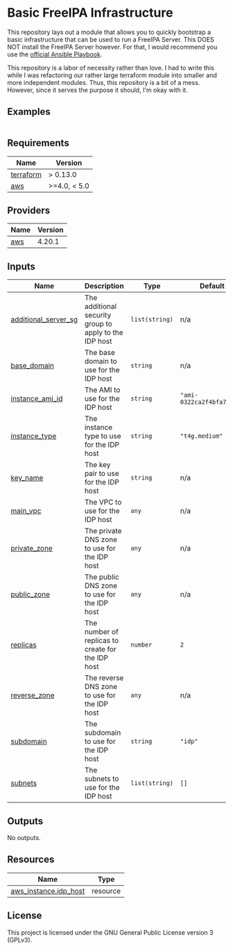 <!-- BEGIN_TF_DOCS -->
# Basic FreeIPA Infrastructure

This repository lays out a module that allows you to quickly bootstrap a basic
infrastructure that can be used to run a FreeIPA Server. This DOES NOT install
the FreeIPA Server however. For that, I would recommend you use the
[official Ansible Playbook](https://github.com/freeipa/ansible-freeipa).

This repository is a labor of necessity rather than love. I had to write this
while I was refactoring our rather large terraform module into smaller and more
independent modules. Thus, this repository is a bit of a mess. However, since
it serves the purpose it should, I'm okay with it.

## Examples

```hcl

```

## Requirements

| Name | Version |
|------|---------|
| <a name="requirement_terraform"></a> [terraform](#requirement\_terraform) | > 0.13.0 |
| <a name="requirement_aws"></a> [aws](#requirement\_aws) | >=4.0, < 5.0 |

## Providers

| Name | Version |
|------|---------|
| <a name="provider_aws"></a> [aws](#provider\_aws) | 4.20.1 |

## Inputs

| Name | Description | Type | Default | Required |
|------|-------------|------|---------|:--------:|
| <a name="input_additional_server_sg"></a> [additional\_server\_sg](#input\_additional\_server\_sg) | The additional security group to apply to the IDP host | `list(string)` | n/a | yes |
| <a name="input_base_domain"></a> [base\_domain](#input\_base\_domain) | The base domain to use for the IDP host | `string` | n/a | yes |
| <a name="input_instance_ami_id"></a> [instance\_ami\_id](#input\_instance\_ami\_id) | The AMI to use for the IDP host | `string` | `"ami-0322ca2f4bfa72ccd"` | no |
| <a name="input_instance_type"></a> [instance\_type](#input\_instance\_type) | The instance type to use for the IDP host | `string` | `"t4g.medium"` | no |
| <a name="input_key_name"></a> [key\_name](#input\_key\_name) | The key pair to use for the IDP host | `string` | n/a | yes |
| <a name="input_main_vpc"></a> [main\_vpc](#input\_main\_vpc) | The VPC to use for the IDP host | `any` | n/a | yes |
| <a name="input_private_zone"></a> [private\_zone](#input\_private\_zone) | The private DNS zone to use for the IDP host | `any` | n/a | yes |
| <a name="input_public_zone"></a> [public\_zone](#input\_public\_zone) | The public DNS zone to use for the IDP host | `any` | n/a | yes |
| <a name="input_replicas"></a> [replicas](#input\_replicas) | The number of replicas to create for the IDP host | `number` | `2` | no |
| <a name="input_reverse_zone"></a> [reverse\_zone](#input\_reverse\_zone) | The reverse DNS zone to use for the IDP host | `any` | n/a | yes |
| <a name="input_subdomain"></a> [subdomain](#input\_subdomain) | The subdomain to use for the IDP host | `string` | `"idp"` | no |
| <a name="input_subnets"></a> [subnets](#input\_subnets) | The subnets to use for the IDP host | `list(string)` | `[]` | no |

## Outputs

No outputs.

## Resources

| Name | Type |
|------|------|
| [aws_instance.idp_host](https://registry.terraform.io/providers/hashicorp/aws/latest/docs/resources/instance) | resource |

## License

This project is licensed under the GNU General Public License version 3 (GPLv3).
<!-- END_TF_DOCS -->
